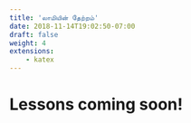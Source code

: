 ```yaml
---
title: 'லாமியின் தேற்றம்'
date: 2018-11-14T19:02:50-07:00
draft: false
weight: 4
extensions:
    - katex
---
```


# Lessons coming soon!